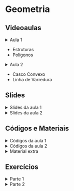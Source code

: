 Geometria
====================================

## Videoaulas

<details>
    <summary>Aula 1</summary>

</details>

- Estruturas
- Polígonos

<details>
    <summary>Aula 2</summary>

</details>

- Casco Convexo
- Linha de Varredura

## Slides

<details>
    <summary>Slides da aula 1</summary>

</details>

<details>
    <summary>Slides da aula 2</summary>

</details>

## Códigos e Materiais

<details>
    <summary>Códigos da aula 1</summary>

<div markdown=1>

</div>
</details>

<details>
    <summary>Códigos da aula 2</summary>

<div markdown=1>

</div>
</details>


<details>
    <summary>Material extra</summary>

<div markdown=1>

- [[CP-algo] Basic Geometry](https://cp-algorithms.com/geometry/basic-geometry.html)
- [[CP-algo] Finding area of simple polygon](https://cp-algorithms.com/geometry/area-of-simple-polygon.html)
- [[CP-algo] Check if point belongs to the convex polygon](https://cp-algorithms.com/geometry/point-in-convex-polygon.html)
- [[CF-Blog] Geometry: 2D points and lines](https://codeforces.com/blog/entry/48122)
- [[CF-Blog] Geometry: Polygon algorithms](https://codeforces.com/blog/entry/48868)

</div>
</details>

## Exercícios

<details>
    <summary>Parte 1</summary>

<div markdown=1>

- Exercícios de fixação
    - [[CSES] Posição Ponto](https://cses.fi/problemset/task/2189)
    - [[CF] Reta](https://codeforces.com/problemset/problem/498/A)
    - [[CF] Complexidade](https://codeforces.com/contest/1032/problem/D)
    - [[CSES] Área Polígono](https://cses.fi/problemset/task/2192)
    - [[NERC 2020] Produto Vetorial](https://codeforces.com/problemset/problem/1468/G)

- Exercícios intermediários
    - [[CF] Ponto dentro do Polígono](https://codeforces.com/contest/1030/problem/B)
    - [[CF] Distância Euclidiana](https://codeforces.com/problemset/problem/1495/A)
    - [[CF] Circunferência](https://codeforces.com/problemset/problem/1100/C)
    - [[CF] Produto Vetorial 5D](https://codeforces.com/problemset/problem/850/A)
    - [[CF] Polígono](https://codeforces.com/contest/772/problem/B)

- Exercícios difíceis
    - [[CF] Ordenação Angular](https://codeforces.com/problemset/problem/257/C)
    - [[Summer School 2018] Ponto dentro do Polígono (Busca Binária)](https://codeforces.com/group/3qadGzUdR4/contest/101707/problem/D)
    - [[CF] Complexidade](https://codeforces.com/contest/1455/problem/E)
    - [[GCPC 2018] Rotação 3D](https://codeforces.com/gym/102021)
</div>
</details>

<details>
    <summary>Parte 2</summary>

<div markdown=1>

</div>
</details>
